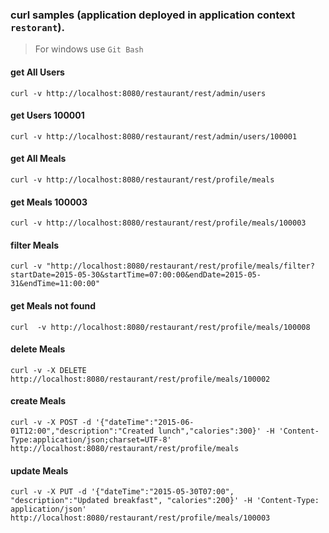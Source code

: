 ### curl samples (application deployed in application context `restorant`).
> For windows use `Git Bash`

#### get All Users
`curl -v http://localhost:8080/restaurant/rest/admin/users`

#### get Users 100001
`curl -v http://localhost:8080/restaurant/rest/admin/users/100001`

#### get All Meals
`curl -v http://localhost:8080/restaurant/rest/profile/meals`

#### get Meals 100003
`curl -v http://localhost:8080/restaurant/rest/profile/meals/100003`

#### filter Meals
`curl -v "http://localhost:8080/restaurant/rest/profile/meals/filter?startDate=2015-05-30&startTime=07:00:00&endDate=2015-05-31&endTime=11:00:00"`

#### get Meals not found
`curl  -v http://localhost:8080/restaurant/rest/profile/meals/100008`

#### delete Meals
`curl -v -X DELETE http://localhost:8080/restaurant/rest/profile/meals/100002`

#### create Meals
`curl -v -X POST -d '{"dateTime":"2015-06-01T12:00","description":"Created lunch","calories":300}' -H 'Content-Type:application/json;charset=UTF-8' http://localhost:8080/restaurant/rest/profile/meals`

#### update Meals
`curl -v -X PUT -d '{"dateTime":"2015-05-30T07:00", "description":"Updated breakfast", "calories":200}' -H 'Content-Type: application/json' http://localhost:8080/restaurant/rest/profile/meals/100003`